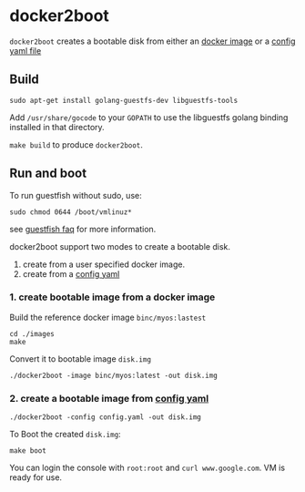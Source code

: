 # docker2boot

`docker2boot` creates a bootable disk from either an [docker image](./images) or
a [config yaml file](./config.yaml)

## Build

```
sudo apt-get install golang-guestfs-dev libguestfs-tools
```

Add `/usr/share/gocode` to your `GOPATH` to use the libguestfs golang binding
installed in that directory.

`make build` to produce `docker2boot`.

## Run and boot

To run guestfish without sudo, use:
```
sudo chmod 0644 /boot/vmlinuz*
```
see [guestfish faq][faq] for more information.

docker2boot support two modes to create a bootable disk.
1. create from a user specified docker image.
2. create from a [config yaml](./config.yaml)

### 1. create bootable image from a docker image

Build the reference docker image `binc/myos:lastest`

```
cd ./images
make
```

Convert it to bootable image `disk.img`

```
./docker2boot -image binc/myos:latest -out disk.img

```
### 2. create a bootable image from [config yaml](./config.yaml)

```
./docker2boot -config config.yaml -out disk.img

```

To Boot the created  `disk.img`:
```
make boot
```

You can login the console with `root:root` and `curl www.google.com`. VM is
ready for use.

[faq]: https://libguestfs.org/guestfs-faq.1.html
